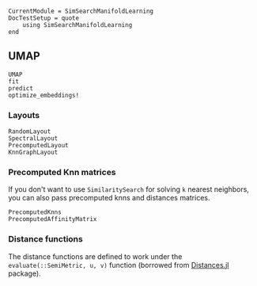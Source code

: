 ```@meta

CurrentModule = SimSearchManifoldLearning
DocTestSetup = quote
    using SimSearchManifoldLearning
end
```

## UMAP 
```@docs
UMAP
fit
predict
optimize_embeddings!
```

### Layouts
```@docs
RandomLayout
SpectralLayout
PrecomputedLayout
KnnGraphLayout
```

### Precomputed Knn matrices
If you don't want to use `SimilaritySearch` for solving `k` nearest neighbors, you can also
pass precomputed knns and distances matrices.

```@docs
PrecomputedKnns
PrecomputedAffinityMatrix
```

### Distance functions

The distance functions are defined to work under the `evaluate(::SemiMetric, u, v)` function (borrowed from [Distances.jl](https://github.com/JuliaStats/Distances.jl) package).


